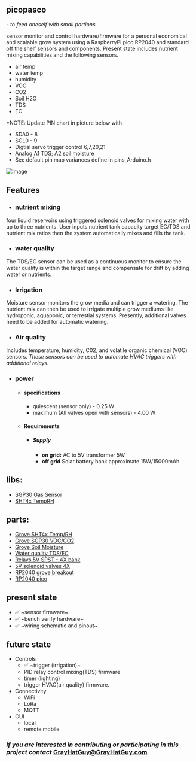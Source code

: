 ## picopasco

*- to feed oneself with small portions*

sensor monitor and control hardware/firmware for a personal economical and scalable grow system using a RaspberryPi pico RP2040 and standard off the shelf sensors and components.  Present state includes nutrient mixing capabilities and the following sensors.
 *  air temp
 *  water temp
 *  humidity
 *  VOC
 *  CO2
 *  Soil H2O
 *  TDS
 *  EC
 
 *NOTE: Update PIN chart in picture below with
 - SDA0 - 8
 - SCL0 - 9
 - Digtial servo trigger control 6,7,20,21 
 - Analog A1 TDS; A2 soil moisture
 - See default pin map variances define in pins_Arduino.h
 
 ![image](https://github.com/GrayHatGuy/picoponic/blob/0f7c91f61f793c428a4101a5d96488dfcb26ee3a/repo_full%20picoponicwire.png?raw=true)
## Features
- ### nutrient mixing 
four liquid reservoirs using triggered solenoid valves for mixing water with up to three nutrients.  User inputs nutrient tank capacity target EC/TDS and nutrient mix ratios then the system automatically mixes and fills the tank.  
- ### water quality
The TDS/EC sensor can be used as a continuous monitor to ensure the water quality is within the target range and compensate for drift by adding water or nutrients.  
- ### Irrigation
Moisture sensor monitors the grow media and can trigger a watering. The nutrient mix can then be used to irrigate multiple grow mediums like hydroponic, aquaponic, or terrestial systems.  Presently, additional valves need to be added for automatic watering.
- ### Air quality
Includes temperature, humidity, C02, and volatile organic chemical (VOC) sensors. _These sensors can be used to automate HVAC triggers with additional relays._
- ### power
  * #### specifications
    * quiescent (sensor only) - 0.25 W 
    * maximum (All valves open with sensors) - 4.00 W
  * #### Requirements 
    * ##### Supply
      * **on grid:** AC to 5V transformer 5W
      * **off grid** Solar battery bank approximate 15W/15000mAh
## libs:
 *  [SGP30 Gas Sensor](https://github.com/Seeed-Studio/SGP30_Gas_Sensor)
 *  [SHT4x TempRH](https://www.arduinolibraries.info/libraries/sensirion-i2-c-sht4x)
## parts: 
 *  [Grove SHT4x Temp/RH](https://www.seeedstudio.com/Grove-Temp-Humi-Sensor-SHT40-p-5384.html?queryID=79f54ab791e4345a5bd143b2f1674b74&objectID=5384&indexName=bazaar_retailer_products)
 *  [Grove SGP30 VOC/CO2](https://www.seeedstudio.com/Grove-VOC-and-eCO2-Gas-Sensor-for-Arduino-SGP30.html?queryID=f5af88e62b89603f700a72fc7083e746&objectID=127&indexName=bazaar_retailer_products)
 *  [Grove Soil Moisture](https://www.seeedstudio.com/Grove-Moisture-Sensor.html?queryID=8f8a40002a96e9bcb9aad1275f9a6cad&objectID=1678&indexName=bazaar_retailer_products)
 *  [Water quality TDS/EC](https://www.amazon.com/dp/B08DGLY3J2)
 *  [Relays 5V SPST - 4X bank](https://www.amazon.com/dp/B098DWS168)
 *  [5V solenoid valves 4X](https://www.amazon.com/dp/B07WR9CSNQ)
 *  [RP2040 grove breakout](https://www.digikey.com/en/products/detail/seeed-technology-co.,-ltd/103100142/13688265)
 *  [RP2040 pico](https://www.raspberrypi.com/products/raspberry-pi-pico/)
## present state
 * ✅ ~sensor firmware~
 * ✅ ~bench verify hardware~
 * ✅ ~wiring schematic and pinout~ 
## future state
 *  Controls
    *  ✅ ~trigger (irrigation)~
    *  PID relay control mixing(TDS) firmware
    *  timer (lighting)
    *  trigger HVAC(air quality) firmware.
 *  Connectivity   
    *  WiFi 
    *  LoRa
    *  MQTT
 *  GUI 
    * local
    * remote mobile
### _If you are interested in contributing or participating in this project contact_ GrayHatGuy@GrayHatGuy.com
